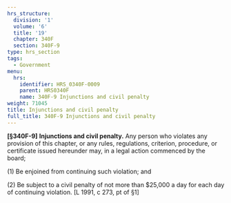 ```yaml
---
hrs_structure:
  division: '1'
  volume: '6'
  title: '19'
  chapter: 340F
  section: 340F-9
type: hrs_section
tags:
  - Government
menu:
  hrs:
    identifier: HRS_0340F-0009
    parent: HRS0340F
    name: 340F-9 Injunctions and civil penalty
weight: 71045
title: Injunctions and civil penalty
full_title: 340F-9 Injunctions and civil penalty
---
```

**[§340F-9]** **Injunctions and civil penalty.** Any person who violates any provision of this chapter, or any rules, regulations, criterion, procedure, or certificate issued hereunder may, in a legal action commenced by the board;

(1) Be enjoined from continuing such violation; and

(2) Be subject to a civil penalty of not more than $25,000 a day for each day of continuing violation. [L 1991, c 273, pt of §1]